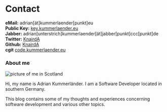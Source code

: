# Contact

**eMail:** adrian[ät]kummerlaender[punkt]eu  
**Public Key:** [key.kummerlaender.eu](http://key.kummerlaender.eu)  
**Jabber:** adrian[unterstrich]kummerlaender[ät]jabber[punkt]ccc[punkt]de  
**Twitter:** [KnairdA](https://twitter.com/KnairdA)  
**Github:** [KnairdA](https://github.com/KnairdA)  
**cgit** [code.kummerlaender.eu](http://code.kummerlaender.eu)

### About me

<img src="/media/me_header.jpg" alt="picture of me in Scotland" class="full clear"/>

Hi, my name is Adrian Kummerländer. I am a Software Developer located in southern Germany.

This blog contains some of my thoughts and experiences concerning software development and various other topics.
